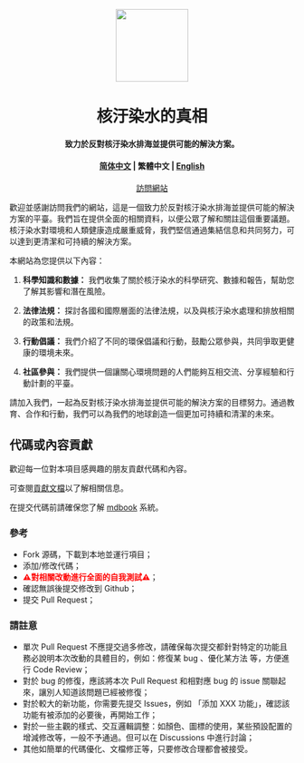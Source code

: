<p align="center">
    <a href="https://Nuc.PJ568.eu.org"><img height="128" src='https://Nuc.PJ568.eu.org/zh-Hans-CN/favicon.svg'/></a>
</p>
<h1 align="center">
    核汙染水的真相
</h1>
<h4 align="center">
    致力於反對核汙染水排海並提供可能的解決方案。
</h4>
<h4 align="center">
    <a href="README.md">简体中文</a> |
     繁體中文 |
    <a href="README_EN.md"> English</a>
</h4>

<p align="center"><a href="https://Nuc.PJ568.eu.org">訪問網站</a></p>

歡迎並感謝訪問我們的網站，這是一個致力於反對核汙染水排海並提供可能的解決方案的平臺。我們旨在提供全面的相關資料，以便公眾了解和關註這個重要議題。核汙染水對環境和人類健康造成嚴重威脅，我們堅信通過集結信息和共同努力，可以達到更清潔和可持續的解決方案。

本網站為您提供以下內容：

1. **科學知識和數據：** 我們收集了關於核汙染水的科學研究、數據和報告，幫助您了解其影響和潛在風險。

2. **法律法規：** 探討各國和國際層面的法律法規，以及與核汙染水處理和排放相關的政策和法規。

3. **行動倡議：** 我們介紹了不同的環保倡議和行動，鼓勵公眾參與，共同爭取更健康的環境未來。

4. **社區參與：** 我們提供一個讓關心環境問題的人們能夠互相交流、分享經驗和行動計劃的平臺。

請加入我們，一起為反對核汙染水排海並提供可能的解決方案的目標努力。通過教育、合作和行動，我們可以為我們的地球創造一個更加可持續和清潔的未來。

## 代碼或內容貢獻

歡迎每一位對本項目感興趣的朋友貢獻代碼和內容。

可查閱[貢獻文檔](https://Nuc.PJ568.eu.org/zh-Hans-CN/Contribute?language=chinese_traditional)以了解相關信息。

在提交代碼前請確保您了解 [mdbook](https://rust-lang.github.io/mdBook/) 系統。

### 參考

* Fork 源碼，下載到本地並運行項目；
* 添加/修改代碼；
* <b style="color:red">⚠️對相關改動進行全面的自我測試⚠️</b>；
* 確認無誤後提交修改到 Github；
* 提交 Pull Request；

### 請註意

* 單次 Pull Request 不應提交過多修改，請確保每次提交都針對特定的功能且務必說明本次改動的具體目的，例如：修復某 bug 、優化某方法 等，方便進行 Code Review；
* 對於 bug 的修復，應該將本次 Pull Request 和相對應 bug 的 issue 關聯起來，讓別人知道該問題已經被修復；
* 對於較大的新功能，你需要先提交 Issues，例如 「添加 XXX 功能」，確認該功能有被添加的必要後，再開始工作；
* 對於一些主觀的樣式、交互邏輯調整：如顏色、圖標的使用，某些預設配置的增減修改等，一般不予通過。但可以在 Discussions 中進行討論；
* 其他如簡單的代碼優化、文檔修正等，只要修改合理都會被接受。

